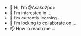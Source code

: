 - 👋 Hi, I’m @Asako2pop
- 👀 I’m interested in ...
- 🌱 I’m currently learning ...
- 💞️ I’m looking to collaborate on ...
- 📫 How to reach me ...

<!---
Asako2pop/Asako2pop is a ✨ special ✨ repository because its `README.md` (this file) appears on your GitHub profile.
You can click the Preview link to take a look at your changes.
--->
